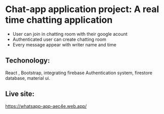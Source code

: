 # Chat-app  application project: A real time chatting application

*  User can join in chatting room with their google acount
* Authenticated user can create chatting room
* Every message appear with writer name and time

## Techonology:
React , Bootstrap, integrating firebase
 Authentication system, firestore database, material ui.

 ## Live site:
 <https://whatsapp-app-aec4e.web.app/>